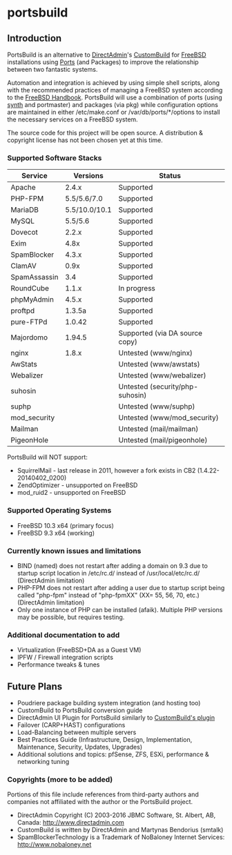 # portsbuild


## Introduction
PortsBuild is an alternative to [DirectAdmin](http://www.directadmin.com)'s [CustomBuild](http://forum.directadmin.com/showthread.php?t=44743) for [FreeBSD](http://www.freebsd.org) installations using [Ports](http://www.freebsd.org/doc/en_US.ISO8859-1/books/handbook/ports-overview.html) (and Packages) to improve the relationship between two fantastic systems.

Automation and integration is achieved by using simple shell scripts, along with the recommended practices of managing a FreeBSD system according to the [FreeBSD Handbook](https://www.freebsd.org/handbook). PortsBuild will use a combination of ports (using [synth](https://github.com/jrmarino/synth) and portmaster) and packages (via pkg) while configuration options are maintained in either /etc/make.conf or /var/db/ports/*/options to install the necessary services on a FreeBSD system.

The source code for this project will be open source. A distribution & copyright license has not been chosen yet at this time.

### Supported Software Stacks

Service 		| Versions      | Status
--------------- | ------------- | -------
Apache          | 2.4.x         | Supported
PHP-FPM         | 5.5/5.6/7.0   | Supported
MariaDB         | 5.5/10.0/10.1 | Supported
MySQL           | 5.5/5.6       | Supported
Dovecot         | 2.2.x         | Supported
Exim            | 4.8x          | Supported
SpamBlocker     | 4.3.x         | Supported
ClamAV          | 0.9x          | Supported
SpamAssassin    | 3.4           | Supported
RoundCube       | 1.1.x         | In progress
phpMyAdmin      | 4.5.x         | Supported
proftpd         | 1.3.5a        | Supported
pure-FTPd       | 1.0.42        | Supported
Majordomo       | 1.94.5        | Supported (via DA source copy)
nginx           | 1.8.x         | Untested (www/nginx)
AwStats         |               | Untested (www/awstats)
Webalizer       |               | Untested (www/webalizer)
suhosin         |               | Untested (security/php-suhosin)
suphp           |               | Untested (www/suphp)
mod_security    |               | Untested (www/mod_security)
Mailman         |               | Untested (mail/mailman)
PigeonHole      |               | Untested (mail/pigeonhole)


PortsBuild will NOT support:
* SquirrelMail - last release in 2011, however a fork exists in CB2 (1.4.22-20140402_0200)
* ZendOptimizer - unsupported on FreeBSD
* mod_ruid2 - unsupported on FreeBSD

### Supported Operating Systems
* FreeBSD 10.3 x64 (primary focus)
* FreeBSD 9.3 x64 (working)


### Currently known issues and limitations
* BIND (named) does not restart after adding a domain on 9.3 due to startup script location in /etc/rc.d/ instead of /usr/local/etc/rc.d/ (DirectAdmin limitation)
* PHP-FPM does not restart after adding a user due to startup script being called "php-fpm" instead of "php-fpmXX" (XX= 55, 56, 70, etc.) (DirectAdmin limitation)
* Only one instance of PHP can be installed (afaik). Multiple PHP versions may be possible, but requires testing.


### Additional documentation to add
* Virtualization (FreeBSD+DA as a Guest VM)
* IPFW / Firewall integration scripts
* Performance tweaks & tunes


## Future Plans
* Poudriere package building system integration (and hosting too)
* CustomBuild to PortsBuild conversion guide
* DirectAdmin UI Plugin for PortsBuild similarly to [CustomBuild's plugin](http://forum.directadmin.com/showthread.php?t=48989)
* Failover (CARP+HAST) configurations
* Load-Balancing between multiple servers
* Best Practices Guide (Infrastructure, Design, Implementation, Maintenance, Security, Updates, Upgrades)
* Additional solutions and topics: pfSense, ZFS, ESXi, performance & networking tuning


### Copyrights (more to be added)
Portions of this file include references from third-party authors and companies not affiliated with the author or the PortsBuild project.
* DirectAdmin Copyright (C) 2003-2016 JBMC Software, St. Albert, AB, Canada: http://www.directadmin.com
* CustomBuild is written by DirectAdmin and Martynas Bendorius (smtalk)
* SpamBlockerTechnology is a Trademark of NoBaloney Internet Services: http://www.nobaloney.net
